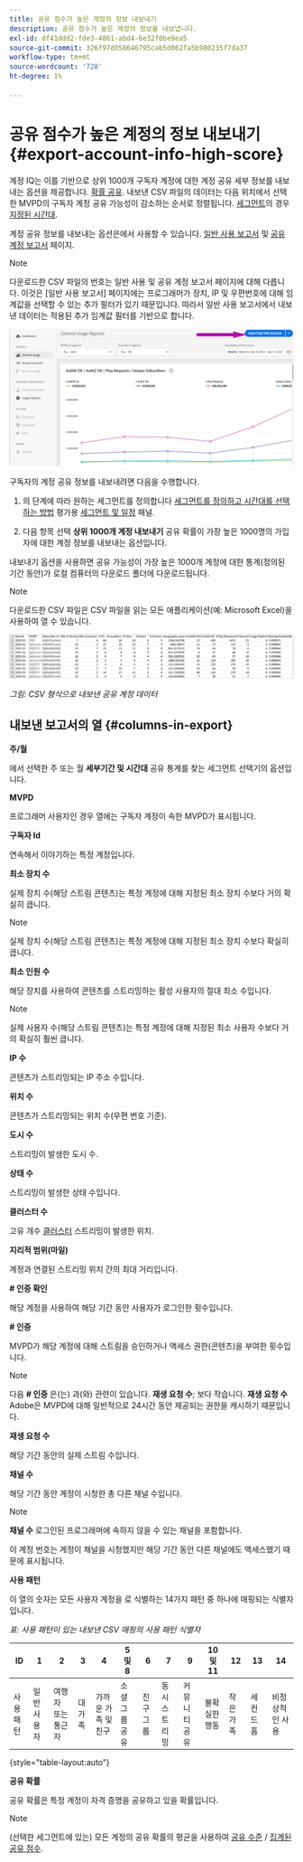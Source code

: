 ```yaml
---
title: 공유 점수가 높은 계정의 정보 내보내기
description: 공유 점수가 높은 계정의 정보를 내보냅니다.
exl-id: df41ddd2-fde3-4861-abd4-6e32f0be9ea5
source-git-commit: 326f97d058646795cab5d062fa5b980235f7da37
workflow-type: tm+mt
source-wordcount: '728'
ht-degree: 1%

---
```


# 공유 점수가 높은 계정의 정보 내보내기 {#export-account-info-high-score}

계정 IQ는 이를 기반으로 상위 1000개 구독자 계정에 대한 계정 공유 세부 정보를 내보내는 옵션을 제공합니다. [확률 공유](/help/AccountIQ/product-concepts.md#account-sharing-probability-def). 내보낸 CSV 파일의 데이터는 다음 위치에서 선택한 MVPD의 구독자 계정 공유 가능성이 감소하는 순서로 정렬됩니다. [세그먼트](/help/AccountIQ/product-concepts.md#segment-def)의 경우 [지정된 시간대](/help/AccountIQ/product-concepts.md#time-frame-def).

계정 공유 정보를 내보내는 옵션은에서 사용할 수 있습니다. [일반 사용 보고서](/help/AccountIQ/general-usage-reports.md) 및 [공유 계정 보고서](/help/AccountIQ/shared-acc-reports.md) 페이지.

>[!NOTE]
>
>다운로드한 CSV 파일의 번호는 일반 사용 및 공유 계정 보고서 페이지에 대해 다릅니다. 이것은 [일반 사용 보고서] 페이지에는 프로그래머가 장치, IP 및 우편번호에 대해 임계값을 선택할 수 있는 추가 필터가 있기 때문입니다. 따라서 일반 사용 보고서에서 내보낸 데이터는 적용된 추가 임계값 필터를 기반으로 합니다.

![일반 사용의 내보내기 옵션](assets/export.png)

구독자의 계정 공유 정보를 내보내려면 다음을 수행합니다.

1. 의 단계에 따라 원하는 세그먼트를 정의합니다 [세그먼트를 정의하고 시간대를 선택하는 방법](/help/AccountIQ/howto-select-segment-timeframe.md) 평가용 [세그먼트 및 일정](/help/AccountIQ/segments-timeframe.md) 패널.

1. 다음 항목 선택 **상위 1000개 계정 내보내기** 공유 확률이 가장 높은 1000명의 가입자에 대한 계정 정보를 내보내는 옵션입니다.

내보내기 옵션을 사용하면 공유 가능성이 가장 높은 1000개 계정에 대한 통계(정의된 기간 동안)가 로컬 컴퓨터의 다운로드 폴더에 다운로드됩니다.

>[!NOTE]
>
>다운로드한 CSV 파일은 CSV 파일을 읽는 모든 애플리케이션(예: Microsoft Excel)을 사용하여 열 수 있습니다.

![csv 형식으로 내보낸 데이터](assets/exported-csv.png)

*그림: CSV 형식으로 내보낸 공유 계정 데이터*

## 내보낸 보고서의 열 {#columns-in-export}

**주/월**

에서 선택한 주 또는 월 **세부기간 및 시간대** 공유 통계를 찾는 세그먼트 선택기의 옵션입니다.

**MVPD**

프로그래머 사용자인 경우 열에는 구독자 계정이 속한 MVPD가 표시됩니다.

**구독자 Id**

연속해서 이야기하는 특정 계정입니다.

**최소 장치 수**

실제 장치 수(해당 스트림 콘텐츠)는 특정 계정에 대해 지정된 최소 장치 수보다 거의 확실히 큽니다.

>[!NOTE]
>
>실제 장치 수(해당 스트림 콘텐츠)는 특정 계정에 대해 지정된 최소 장치 수보다 확실히 큽니다.

**최소 인원 수**

해당 장치를 사용하여 콘텐츠를 스트리밍하는 활성 사용자의 절대 최소 수입니다.

>[!NOTE]
>
>실제 사용자 수(해당 스트림 콘텐츠)는 특정 계정에 대해 지정된 최소 사용자 수보다 거의 확실히 훨씬 큽니다.

**IP 수**

콘텐츠가 스트리밍되는 IP 주소 수입니다.

**위치 수**

콘텐츠가 스트리밍되는 위치 수(우편 번호 기준).

**도시 수**

스트리밍이 발생한 도시 수.

**상태 수**

스트리밍이 발생한 상태 수입니다.

**클러스터 수**

고유 개수 [클러스터](/help/AccountIQ/product-concepts.md#cluster-def) 스트리밍이 발생한 위치.

**지리적 범위(마일)**

계정과 연결된 스트리밍 위치 간의 최대 거리입니다.

**# 인증 확인**

해당 계정을 사용하여 해당 기간 동안 사용자가 로그인한 횟수입니다.

**# 인증**

MVPD가 해당 계정에 대해 스트림을 승인하거나 액세스 권한(콘텐츠)을 부여한 횟수입니다.

>[!NOTE]
>
>다음 **# 인증** 은(는) 과(와) 관련이 있습니다. **재생 요청 수**; 보다 작습니다. **재생 요청 수** Adobe은 MVPD에 대해 일반적으로 24시간 동안 제공되는 권한을 캐시하기 때문입니다.

**재생 요청 수**

해당 기간 동안의 실제 스트림 수입니다.

**채널 수**

해당 기간 동안 계정이 시청한 총 다른 채널 수입니다.

>[!NOTE]
>
>**채널 수** 로그인된 프로그래머에 속하지 않을 수 있는 채널을 포함합니다.
>
>이 계정 번호는 계정이 채널을 시청했지만 해당 기간 동안 다른 채널에도 액세스했기 때문에 표시됩니다.

**사용 패턴**

이 열의 숫자는 모든 사용자 계정을 로 식별하는 14가지 패턴 중 하나에 매핑되는 식별자입니다.

*표: 사용 패턴이 있는 내보낸 CSV 매핑의 사용 패턴 식별자*

| ID | 1 | 2 | 3 | 4 | 5 및 8 | 6 | 7 | 9 | 10 및 11 | 12 | 13 | 14 |
|---|---|---|---|---|---|---|---|---|---|---|---|---|
| 사용 패턴 | 일반 사용자 | 여행자 또는 통근자 | 대가족 | 가까운 가족 및 친구 | 소셜 그룹 공유 | 친구 그룹 | 동시 스트리밍 | 커뮤니티 공유 | 불확실한 행동 | 작은 가족 | 세컨드 홈 | 비정상적인 사용 |

{style="table-layout:auto"}

**공유 확률**

공유 확률은 특정 계정이 자격 증명을 공유하고 있을 확률입니다.

>[!NOTE]
>
> (선택한 세그먼트에 있는) 모든 계정의 공유 확률의 평균을 사용하여 [공유 수준](/help/AccountIQ/dashboard.md#sharing-level) / [집계된 공유 점수](/help/AccountIQ/dashboard.md#aggregated-sharing).
